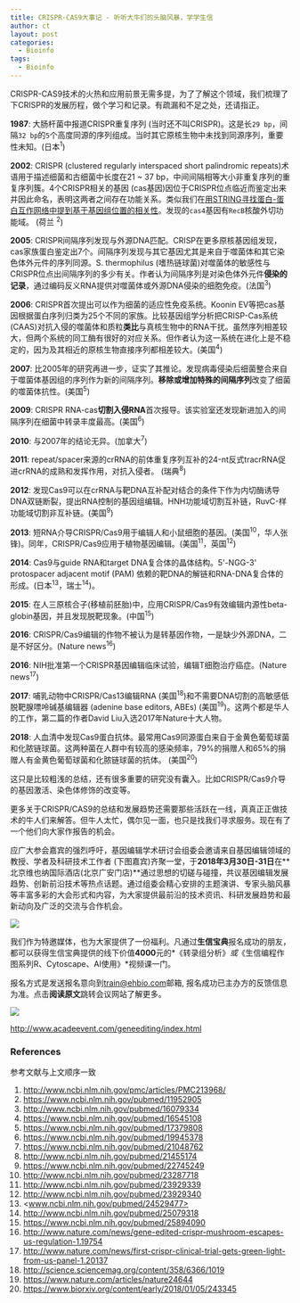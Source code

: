 ```yaml
---
title: CRISPR-CAS9大事记 - 听听大牛们的头脑风暴，学学生信
author: ct
layout: post
categories:
  - Bioinfo
tags:
  - Bioinfo
---
```



CRISPR-CAS9技术的火热和应用前景无需多提，为了了解这个领域，我们梳理了下CRISPR的发展历程，做个学习和记录。有疏漏和不足之处，还请指正。

**1987**: 大肠杆菌中报道CRISPR重复序列 (当时还不叫CRISPR)。这是长`29 bp`，间隔`32 bp`的`5`个高度同源的序列组成。当时其它原核生物中未找到同源序列，重要性未知。(日本<sup>1</sup>)

**2002**: CRISPR (clustered regularly interspaced short palindromic repeats)术语用于描述细菌和古细菌中长度在21 ~ 37 bp，中间间隔相等大小非重复序列的重复序列簇。4个CRISPR相关的基因 (cas基因)因位于CRISPR位点临近而鉴定出来并因此命名，表明这两者之间存在功能关系。类似我们在[用STRING寻找蛋白-蛋白互作网络中提到基于基因组位置的相关性](http://mp.weixin.qq.com/s/JO1J66BtzuY-9a20x0XQcg)。发现的`cas4`基因有`RecB`核酸外切功能域。 (荷兰 <sup>2</sup>)

**2005**: CRISPR间隔序列发现与外源DNA匹配。CRISP在更多原核基因组发现，cas家族蛋白鉴定出7个。间隔序列发现与其它基因尤其是来自于噬菌体和其它染色体外元件的序列同源。S. thermophilus (嗜热链球菌)对噬菌体的敏感性与CRISPR位点出间隔序列的多少有关。作者认为间隔序列是对染色体外元件**侵染的记录**，通过编码反义RNA提供对噬菌体或外源DNA侵染的细胞免疫。(法国<sup>3</sup>)

**2006**: CRISPR首次提出可以作为细菌的适应性免疫系统。Koonin EV等把cas基因根据蛋白序列归类为25个不同的家族。比较基因组学分析把CRISP-Cas系统 (CAAS)对抗入侵的噬菌体和质粒**类比**与真核生物中的RNA干扰。虽然序列相差较大，但两个系统的同工酶有很好的对应关系。但作者认为这一系统在进化上是不稳定的，因为及其相近的原核生物直接序列都相差较大。(美国<sup>4</sup>)

**2007**: 比2005年的研究再进一步，证实了其推论。发现病毒侵染后细菌整合来自于噬菌体基因组的序列作为新的间隔序列。**移除或增加特殊的间隔序列**改变了细菌的噬菌体抗性。(美国<sup>5</sup>)

**2009**: CRISPR RNA-cas**切割入侵RNA**首次报导。该实验室还发现新进加入的间隔序列在细菌中转录丰度最高。(美国<sup>6</sup>)

**2010**: 与2007年的结论无异。(加拿大<sup>7</sup>)

**2011**: repeat/spacer来源的crRNA的前体重复序列互补的24-nt反式tracrRNA促进crRNA的成熟和发挥作用，对抗入侵者。 (瑞典<sup>8</sup>)

**2012**: 发现Cas9可以在crRNA与靶DNA互补配对结合的条件下作为内切酶诱导DNA双链断裂，提出RNA控制的基因组编辑。HNH功能域切割互补链，RuvC-样功能域切割非互补链。(美国<sup>9</sup>)

**2013**: 短RNA介导CRISPR/Cas9用于编辑人和小鼠细胞的基因。(美国<sup>10</sup>，华人张锋)。同年，CRISPR/Cas9应用于植物基因编辑。(美国<sup>11</sup>，英国<sup>12</sup>)

**2014**: Cas9与guide RNA和target DNA复合体的晶体结构。5'-NGG-3' protospacer adjacent motif (PAM) 依赖的靶DNA的解链和RNA-DNA复合体的形成。(日本<sup>13</sup>，瑞士<sup>14</sup>)。

**2015**: 在人三原核合子(移植前胚胎)中，应用CRISPR/Cas9有效编辑内源性beta-globin基因，并且发现脱靶现象。(中国<sup>15</sup>)

**2016**: CRISPR/Cas9编辑的作物不被认为是转基因作物，一是缺少外源DNA，二是不好区分。(Nature news<sup>16</sup>)

**2016**: NIH批准第一个CRISPR基因编辑临床试验，编辑T细胞治疗癌症。(Nature news<sup>17</sup>)

**2017**: 哺乳动物中CRISPR/Cas13编辑RNA (美国<sup>18</sup>)和不需要DNA切割的高敏感低脱靶腺嘌呤碱基编辑器 (adenine base editors, ABEs) (美国<sup>19</sup>)。这两个都是华人的工作，第二篇的作者David Liu入选2017年Nature十大人物。

**2018**: 人血清中发现Cas9蛋白抗体。最常用Cas9同源蛋白来自于金黄色葡萄球菌和化脓链球菌。这两种菌在人群中有较高的感染频率，79%的捐赠人和65%的捐赠人有金黄色葡萄球菌和化脓链球菌的抗体。 (美国<sup>20</sup>)

这只是比较粗浅的总结，还有很多重要的研究没有囊入。比如CRISPR/Cas9介导的基因激活、染色体修饰的改变等。

更多关于CRISPR/CAS9的总结和发展趋势还需要那些活跃在一线，真真正正做技术的牛人们来解答。但牛人太忙，偶尔见一面，也只是找我们寻求服务。现在有了一个他们向大家作报告的机会。


应广大参会嘉宾的强烈呼吁，基因编辑学术研讨会组委会邀请来自基因编辑领域的教授、学者及科研技术工作者 (下图嘉宾)齐聚一堂，于**2018年3月30日-31日**在**北京维也纳国际酒店(北京广安门店)**通过思想的切磋与碰撞，共议基因编辑发展趋势、创新前沿技术等热点话题。通过组委会精心安排的主题演讲、专家头脑风暴等丰富多彩的大会形式和内容，为大家提供最前沿的技术资讯、科研发展趋势和最新动向及广泛的交流与合作机会。

![](http://www.ehbio.com/ehbio_resource/crispr_jiabin.png)

我们作为特邀媒体，也为大家提供了一份福利。凡通过**生信宝典**报名成功的朋友，都可以获得生信宝典提供的线下价值**4000**元的*《转录组分析》*或*《生信编程作图系列R、Cytoscape、AI使用》*视频课一门。

报名方式是发送报名意向到<train@ehbio.com>邮箱, 报名成功已主办方的反馈信息为准。点击**阅读原文**跳转会议网站了解更多。

![](http://www.ehbio.com/ehbio_resource/register_fee.png)

http://www.acadeevent.com/geneediting/index.html

### References

参考文献与上文顺序一致

1. <http://www.ncbi.nlm.nih.gov/pmc/articles/PMC213968/>
2. <https://www.ncbi.nlm.nih.gov/pubmed/11952905>
3. <http://www.ncbi.nlm.nih.gov/pubmed/16079334>
4. <https://www.ncbi.nlm.nih.gov/pubmed/16545108>
5. <https://www.ncbi.nlm.nih.gov/pubmed/17379808>
6. <https://www.ncbi.nlm.nih.gov/pubmed/19945378>
7. <https://www.ncbi.nlm.nih.gov/pubmed/21048762>
8. <http://www.ncbi.nlm.nih.gov/pubmed/21455174>
9. <https://www.ncbi.nlm.nih.gov/pubmed/22745249>
10. <http://www.ncbi.nlm.nih.gov/pubmed/23287718>
11. <http://www.ncbi.nlm.nih.gov/pubmed/23929339>
12. <http://www.ncbi.nlm.nih.gov/pubmed/23929340>
13. <www.ncbi.nlm.nih.gov/pubmed/24529477>
14. <http://www.ncbi.nlm.nih.gov/pubmed/25079318>
15. <https://www.ncbi.nlm.nih.gov/pubmed/25894090>
16. <http://www.nature.com/news/gene-edited-crispr-mushroom-escapes-us-regulation-1.19754>
17. <http://www.nature.com/news/first-crispr-clinical-trial-gets-green-light-from-us-panel-1.20137>
18. <http://science.sciencemag.org/content/358/6366/1019>
19. <https://www.nature.com/articles/nature24644>
20. <https://www.biorxiv.org/content/early/2018/01/05/243345>
